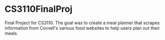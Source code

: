 # CS3110FinalProj

Final Project for CS3110. The goal was to create a meal planner that scrapes information from Cornell's various food websites to help users plan out their meals. 
